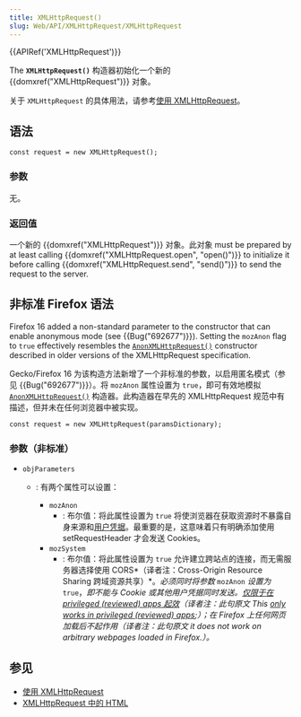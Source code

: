 ```yaml
---
title: XMLHttpRequest()
slug: Web/API/XMLHttpRequest/XMLHttpRequest
---
```


{{APIRef('XMLHttpRequest')}}

The **`XMLHttpRequest()`** 构造器初始化一个新的 {{domxref("XMLHttpRequest")}} 对象。

关于 `XMLHttpRequest` 的具体用法，请参考[使用 XMLHttpRequest](/zh-CN/docs/Web/API/XMLHttpRequest/Using_XMLHttpRequest)。

## 语法

```plain
const request = new XMLHttpRequest();
```

### 参数

无。

### 返回值

一个新的 {{domxref("XMLHttpRequest")}} 对象。此对象 must be prepared by at least calling {{domxref("XMLHttpRequest.open", "open()")}} to initialize it before calling {{domxref("XMLHttpRequest.send", "send()")}} to send the request to the server.

## 非标准 Firefox 语法

Firefox 16 added a non-standard parameter to the constructor that can enable anonymous mode (see {{Bug("692677")}}). Setting the `mozAnon` flag to `true` effectively resembles the [`AnonXMLHttpRequest()`](http://www.w3.org/TR/2012/WD-XMLHttpRequest-20120117/#dom-anonxmlhttprequest) constructor described in older versions of the XMLHttpRequest specification.

Gecko/Firefox 16 为该构造方法新增了一个非标准的参数，以启用匿名模式（参见 {{Bug("692677")}}）。将 `mozAnon` 属性设置为 `true`，即可有效地模拟 [`AnonXMLHttpRequest()`](http://www.w3.org/TR/2012/WD-XMLHttpRequest-20120117/#dom-anonxmlhttprequest) 构造器。此构造器在早先的 XMLHttpRequest 规范中有描述，但并未在任何浏览器中被实现。

```plain
const request = new XMLHttpRequest(paramsDictionary);
```

### 参数（非标准）

- `objParameters`

  - : 有两个属性可以设置：

    - `mozAnon`
      - : 布尔值：将此属性设置为 `true` 将使浏览器在获取资源时不暴露自身来源和[用户凭据](http://www.w3.org/TR/2012/WD-XMLHttpRequest-20120117/#user-credentials)。最重要的是，这意味着只有明确添加使用 setRequestHeader 才会发送 Cookies。
    - `mozSystem`
      - : 布尔值：将此属性设置为 `true` 允许建立跨站点的连接，而无需服务器选择使用 CORS*（译者注：Cross-Origin Resource Sharing 跨域资源共享）*。_必须同时将参数_ `mozAnon` _设置为_ `true`，_即不能与 Cookie 或其他用户凭据同时发送。[仅限于在 privileged (reviewed) apps 起效](https://bugzilla.mozilla.org/show_bug.cgi?id=692677#c68)（译者注：此句原文 This [only works in privileged (reviewed) apps](https://bugzilla.mozilla.org/show_bug.cgi?id=692677#c68);）；在 Firefox 上任何网页加载后不起作用（译者注：此句原文 it does not work on arbitrary webpages loaded in Firefox.）。_

## 参见

- [使用 XMLHttpRequest](/zh-CN/docs/Web/API/XMLHttpRequest/Using_XMLHttpRequest)
- [XMLHttpRequest 中的 HTML](/zh-CN/docs/Web/API/XMLHttpRequest/HTML_in_XMLHttpRequest)
